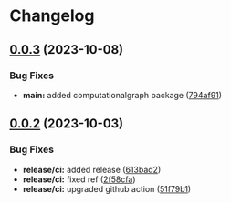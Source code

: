 # Changelog

## [0.0.3](https://github.com/alexandremahdhaoui/di/compare/v0.0.2...v0.0.3) (2023-10-08)


### Bug Fixes

* **main:** added computationalgraph package ([794af91](https://github.com/alexandremahdhaoui/di/commit/794af9141d7ea153e974d18dcdab7dfea0972748))

## [0.0.2](https://github.com/alexandremahdhaoui/di/compare/v0.0.1...v0.0.2) (2023-10-03)


### Bug Fixes

* **release/ci:** added release ([613bad2](https://github.com/alexandremahdhaoui/di/commit/613bad204955a94e665ade0cbf7625eea9aebb16))
* **release/ci:** fixed ref ([2f58cfa](https://github.com/alexandremahdhaoui/di/commit/2f58cfa8ade1c0d0f3516098e71d221821dcaa67))
* **release/ci:** upgraded github action ([51f79b1](https://github.com/alexandremahdhaoui/di/commit/51f79b12531262b463dd6e7e3b7f2dbfffeb8b98))
